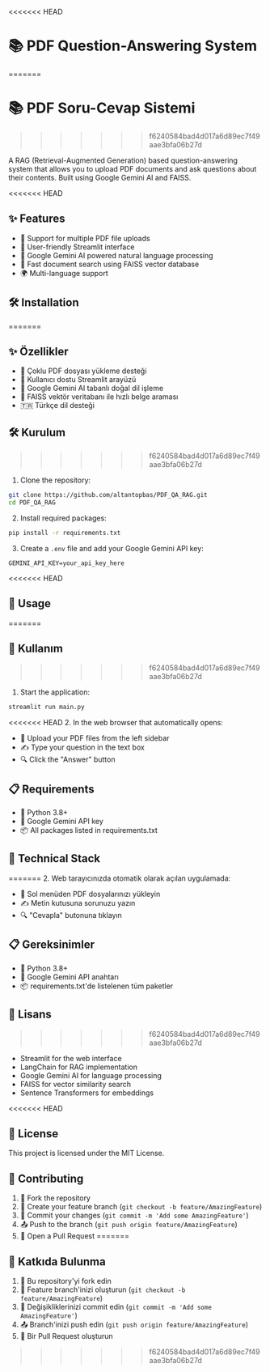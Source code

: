 <<<<<<< HEAD
# 📚 PDF Question-Answering System
=======
# 📚 PDF Soru-Cevap Sistemi
>>>>>>> f6240584bad4d017a6d89ec7f49aae3bfa06b27d

A RAG (Retrieval-Augmented Generation) based question-answering system that allows you to upload PDF documents and ask questions about their contents. Built using Google Gemini AI and FAISS.

<<<<<<< HEAD
## ✨ Features

- 📄 Support for multiple PDF file uploads
- 🎯 User-friendly Streamlit interface
- 🤖 Google Gemini AI powered natural language processing
- 🚀 Fast document search using FAISS vector database
- 🌍 Multi-language support

## 🛠️ Installation
=======
## ✨ Özellikler

- 📄 Çoklu PDF dosyası yükleme desteği
- 🎯 Kullanıcı dostu Streamlit arayüzü
- 🤖 Google Gemini AI tabanlı doğal dil işleme
- 🚀 FAISS vektör veritabanı ile hızlı belge araması
- 🇹🇷 Türkçe dil desteği

## 🛠️ Kurulum
>>>>>>> f6240584bad4d017a6d89ec7f49aae3bfa06b27d

1. Clone the repository:
```bash
git clone https://github.com/altantopbas/PDF_QA_RAG.git
cd PDF_QA_RAG
```

2. Install required packages:
```bash
pip install -r requirements.txt
```

3. Create a `.env` file and add your Google Gemini API key:
```
GEMINI_API_KEY=your_api_key_here
```

<<<<<<< HEAD
## 🚀 Usage
=======
## 🚀 Kullanım
>>>>>>> f6240584bad4d017a6d89ec7f49aae3bfa06b27d

1. Start the application:
```bash
streamlit run main.py
```

<<<<<<< HEAD
2. In the web browser that automatically opens:
   - 📂 Upload your PDF files from the left sidebar
   - ✍️ Type your question in the text box
   - 🔍 Click the "Answer" button

## 📋 Requirements

- 🐍 Python 3.8+
- 🔑 Google Gemini API key
- 📦 All packages listed in requirements.txt

## 🔧 Technical Stack
=======
2. Web tarayıcınızda otomatik olarak açılan uygulamada:
   - 📂 Sol menüden PDF dosyalarınızı yükleyin
   - ✍️ Metin kutusuna sorunuzu yazın
   - 🔍 "Cevapla" butonuna tıklayın

## 📋 Gereksinimler

- 🐍 Python 3.8+
- 🔑 Google Gemini API anahtarı
- 📦 requirements.txt'de listelenen tüm paketler

## 📜 Lisans
>>>>>>> f6240584bad4d017a6d89ec7f49aae3bfa06b27d

- Streamlit for the web interface
- LangChain for RAG implementation
- Google Gemini AI for language processing
- FAISS for vector similarity search
- Sentence Transformers for embeddings

<<<<<<< HEAD
## 📜 License

This project is licensed under the MIT License.

## 🤝 Contributing

1. 🔱 Fork the repository
2. 🌿 Create your feature branch (`git checkout -b feature/AmazingFeature`)
3. 💾 Commit your changes (`git commit -m 'Add some AmazingFeature'`)
4. 📤 Push to the branch (`git push origin feature/AmazingFeature`)
5. 🔄 Open a Pull Request 
=======
## 🤝 Katkıda Bulunma

1. 🔱 Bu repository'yi fork edin
2. 🌿 Feature branch'inizi oluşturun (`git checkout -b feature/AmazingFeature`)
3. 💾 Değişikliklerinizi commit edin (`git commit -m 'Add some AmazingFeature'`)
4. 📤 Branch'inizi push edin (`git push origin feature/AmazingFeature`)
5. 🔄 Bir Pull Request oluşturun 
>>>>>>> f6240584bad4d017a6d89ec7f49aae3bfa06b27d
